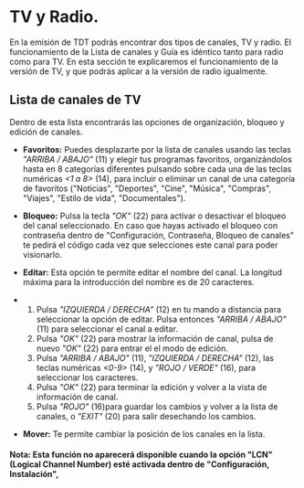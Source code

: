 # TV y Radio.

En la emisión de TDT podrás encontrar dos tipos de canales, TV y radio. El funcionamiento de la Lista de canales y Guía es idéntico tanto para radio como para TV. En esta sección te explicaremos el funcionamiento de la versión de TV, y que podrás aplicar a la versión de radio igualmente.

## Lista de canales de TV

Dentro de esta lista encontrarás las opciones de organización, bloqueo y edición de canales.

* **Favoritos:** Puedes desplazarte por la lista de canales usando las teclas *"ARRIBA / ABAJO"* (11) y elegir tus programas favoritos, organizándolos hasta en 8 categorías diferentes pulsando sobre cada una de las teclas numéricas *<1 a 8>* (14), para incluir o eliminar un canal de una categoría de favoritos ("Noticias", "Deportes", "Cine", "Música", "Compras", "Viajes", "Estilo de vida", "Documentales").

* **Bloqueo:** Pulsa la tecla *"OK"* (22) para activar o desactivar el bloqueo del canal seleccionado. En caso que hayas activado el bloqueo con contraseña dentro de "Configuración, Contraseña, Bloqueo de canales" te pedirá el código cada vez que selecciones este canal para poder visionarlo.

* **Editar:** Esta opción te permite editar el nombre del canal. La longitud máxima para la introducción del nombre es de 20 caracteres.

* 1. Pulsa *"IZQUIERDA / DERECHA"* (12) en tu mando a distancia para seleccionar la opción de editar. Pulsa entonces *"ARRIBA / ABAJO"* (11) para seleccionar el canal a editar.
  2. Pulsa *"OK"* (22) para mostrar la información de canal, pulsa de nuevo *"OK"* (22) para entrar el el modo de edición.
  3. Pulsa *"ARRIBA / ABAJO"* (11), *"IZQUIERDA / DERECHA"* (12), las teclas numéricas *<0-9>* (14), y *"ROJO / VERDE"* (16), para seleccionar los caracteres.
  4. Pulsa *"OK"* (22) para terminar la edición y volver a la vista de información de canal.
  5. Pulsa *"ROJO"* (16)para guardar los cambios y volver a la lista de canales, o *"EXIT"* (20) para salir desechando los cambios.

* **Mover:** Te permite cambiar la posición de los canales en la lista.
#### **Nota:** Esta función no aparecerá disponible cuando la opción "LCN" (Logical Channel Number) esté activada dentro de "Configuración, Instalación",







